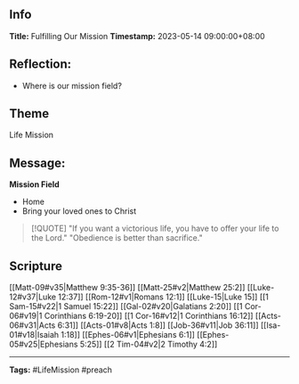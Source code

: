 ## Info
**Title:** Fulfilling Our Mission
**Timestamp:** 2023-05-14 09:00:00+08:00

## Reflection:
- Where is our mission field?

## Theme
Life Mission

## Message:
**Mission Field**
- Home
- Bring your loved ones to Christ

> [!QUOTE]
> "If you want a victorious life, you have to offer your life to the Lord."
> "Obedience is better than sacrifice."


## Scripture
[[Matt-09#v35|Matthew 9:35-36]]
[[Matt-25#v2|Matthew 25:2]]
[[Luke-12#v37|Luke 12:37]]
[[Rom-12#v1|Romans 12:1]]
[[Luke-15|Luke 15]]
[[1 Sam-15#v22|1 Samuel 15:22]]
[[Gal-02#v20|Galatians 2:20]]
[[1 Cor-06#v19|1 Corinthians 6:19-20]]
[[1 Cor-16#v12|1 Corinthians 16:12]]
[[Acts-06#v31|Acts 6:31]]
[[Acts-01#v8|Acts 1:8]]
[[Job-36#v11|Job 36:11]]
[[Isa-01#v18|Isaiah 1:18]]
[[Ephes-06#v1|Ephesians 6:1]]
[[Ephes-05#v25|Ephesians 5:25]]
[[2 Tim-04#v2|2 Timothy 4:2]]

****
**Tags:** #LifeMission #preach 
